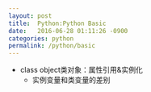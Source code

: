 ```yaml
---
layout: post
title:  Python:Python Basic
date:   2016-06-28 01:11:26 -0900
categories: python
permalink: /python/basic
---
```


* class object类对象：属性引用&实例化
	* 实例变量和类变量的差别


	
